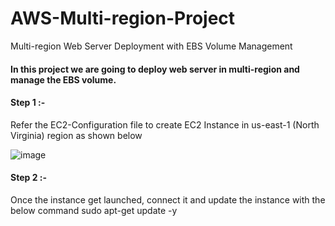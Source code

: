 # AWS-Multi-region-Project
Multi-region Web Server Deployment with EBS Volume Management

#### In this project we are going to deploy web server in multi-region and manage the EBS volume.

#### Step 1 :-

Refer the EC2-Configuration file to create EC2 Instance in us-east-1 (North Virginia) region as shown below

![image](https://github.com/ajaydabe/AWS-Multi-region-Project/assets/160045230/c62f15cb-f5a9-4daa-8f21-d5cb16258be7)

#### Step 2 :-

Once the instance get launched, connect it and update the instance with the below command
  sudo apt-get update -y

